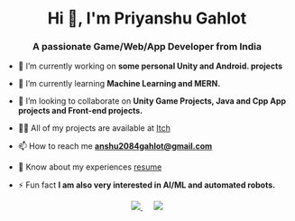 <h1 align="center">Hi 👋, I'm Priyanshu Gahlot</h1>
<h3 align="center">A passionate Game/Web/App Developer from India</h3>

- 🔭 I’m currently working on **some personal Unity and Android. projects**

- 🌱 I’m currently learning **Machine Learning and MERN.**

- 👯 I’m looking to collaborate on **Unity Game Projects, Java and Cpp App projects and Front-end projects.**

- 👨‍💻 All of my projects are available at [Itch](https://priyanshu-gahlot.itch.io/)

- 📫 How to reach me **anshu2084gahlot@gmail.com**

- 📄 Know about my experiences [resume](resume)

- ⚡ Fun fact **I am also very interested in AI/ML and automated robots.**

<p align="center">
  <a href="https://skillicons.dev">
    <img align="top" src="https://skillicons.dev/icons?i=androidstudio,unity,arduino,blender,cs,cpp,java,python,bots,firebase,git,github,mysql,js,html,css&perline=4" />
  </a>
  &nbsp;&nbsp;&nbsp;&nbsp;
  <a href="https://skillicons.dev">
    <img src="https://github-readme-stats.vercel.app/api/top-langs/?username=PriyanshuGahlot&layout=donut&langs_count=20">
  </a>
</p>
